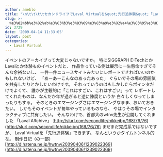 ```yaml
---
author: ameblo
title: "\n\t\t\t\tセカンドライフでLaval Virtualを&quot;先行追体験&quot;「Laval ARchive」\t\t"
slug: >-
  %e3%82%bb%e3%82%ab%e3%83%b3%e3%83%89%e3%83%a9%e3%82%a4%e3%83%95%e3%81%a7laval-virtual%e3%82%92quot%e5%85%88%e8%a1%8c%e8%bf%bd%e4%bd%93%e9%a8%93quot%e3%80%8claval-archive%e3%80%8d
id: 3729
date: '2009-04-14 11:33:05'
layout: post
categories:
  - Laval Virtual
---
```


イベントのアーカイブって大変じゃないですか。 特にSIGGRAPH E-TechとかLavalとか体験ものイベントだと、 作品作っている側は展示に一生懸命すぎてそんな余裕ないし、 一件一件ニュースサイトみたいにレポートできればいいのかもしれないけど、 「あーあーこんなのあったあった」 ぐらいでその場の雰囲気を共有したりとかしたいわけです。 それっていうのはもしかしたらポインタだけでよくて、 誰かが主観的に「これはすごい、これはすごい」って レポートしてくれたものは、なんだか年が過ぎると逆に陳腐というか 白々しくなってしまったりもする。 そのときのエマージングさはエマージングなまま、おいておきたい。 しかもそのイベントが毎年やっているものなら、 やはりその場でインタラクティブに共有したい。 そんなわけで、首都大のwtnv先生が公開してくれました 「Laval ARchive」 [http://slurl.com/secondlife/nikkeibp/168/76/76](http://slurl.com/secondlife/nikkeibp/168/76/76) まだまだ完成系ではないですが、 Laval Virtualを「先行追体験」できます。 なんというかタイムトンネル的な。 制作日記（の一部） [http://d.hatena.ne.jp/hwtnv/20090406/1239022369](http://d.hatena.ne.jp/hwtnv/20090406/1239022369)